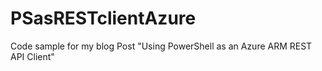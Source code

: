 # PSasRESTclientAzure
Code sample for my blog Post "Using PowerShell as an Azure ARM REST API Client"
